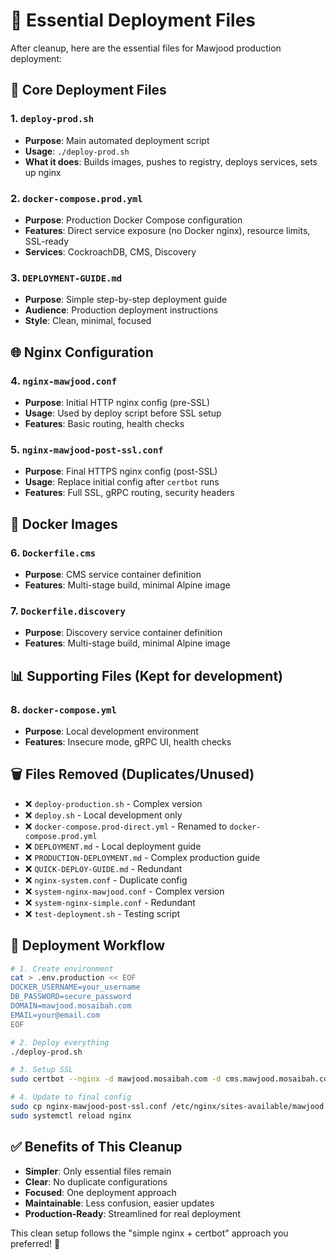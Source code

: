 # 📁 Essential Deployment Files

After cleanup, here are the essential files for Mawjood production deployment:

## 🚀 **Core Deployment Files**

### **1. `deploy-prod.sh`**
- **Purpose**: Main automated deployment script
- **Usage**: `./deploy-prod.sh`
- **What it does**: Builds images, pushes to registry, deploys services, sets up nginx

### **2. `docker-compose.prod.yml`**
- **Purpose**: Production Docker Compose configuration
- **Features**: Direct service exposure (no Docker nginx), resource limits, SSL-ready
- **Services**: CockroachDB, CMS, Discovery

### **3. `DEPLOYMENT-GUIDE.md`**
- **Purpose**: Simple step-by-step deployment guide
- **Audience**: Production deployment instructions
- **Style**: Clean, minimal, focused

## 🌐 **Nginx Configuration**

### **4. `nginx-mawjood.conf`**
- **Purpose**: Initial HTTP nginx config (pre-SSL)
- **Usage**: Used by deploy script before SSL setup
- **Features**: Basic routing, health checks

### **5. `nginx-mawjood-post-ssl.conf`**
- **Purpose**: Final HTTPS nginx config (post-SSL)
- **Usage**: Replace initial config after `certbot` runs
- **Features**: Full SSL, gRPC routing, security headers

## 🐳 **Docker Images**

### **6. `Dockerfile.cms`**
- **Purpose**: CMS service container definition
- **Features**: Multi-stage build, minimal Alpine image

### **7. `Dockerfile.discovery`**
- **Purpose**: Discovery service container definition
- **Features**: Multi-stage build, minimal Alpine image

## 📊 **Supporting Files** (Kept for development)

### **8. `docker-compose.yml`**
- **Purpose**: Local development environment
- **Features**: Insecure mode, gRPC UI, health checks

## 🗑️ **Files Removed** (Duplicates/Unused)

- ❌ `deploy-production.sh` - Complex version
- ❌ `deploy.sh` - Local development only
- ❌ `docker-compose.prod-direct.yml` - Renamed to `docker-compose.prod.yml`
- ❌ `DEPLOYMENT.md` - Local deployment guide
- ❌ `PRODUCTION-DEPLOYMENT.md` - Complex production guide
- ❌ `QUICK-DEPLOY-GUIDE.md` - Redundant
- ❌ `nginx-system.conf` - Duplicate config
- ❌ `system-nginx-mawjood.conf` - Complex version
- ❌ `system-nginx-simple.conf` - Redundant
- ❌ `test-deployment.sh` - Testing script

## 🎯 **Deployment Workflow**

```bash
# 1. Create environment
cat > .env.production << EOF
DOCKER_USERNAME=your_username
DB_PASSWORD=secure_password
DOMAIN=mawjood.mosaibah.com
EMAIL=your@email.com
EOF

# 2. Deploy everything
./deploy-prod.sh

# 3. Setup SSL
sudo certbot --nginx -d mawjood.mosaibah.com -d cms.mawjood.mosaibah.com

# 4. Update to final config
sudo cp nginx-mawjood-post-ssl.conf /etc/nginx/sites-available/mawjood
sudo systemctl reload nginx
```

## ✅ **Benefits of This Cleanup**

- **Simpler**: Only essential files remain
- **Clear**: No duplicate configurations
- **Focused**: One deployment approach
- **Maintainable**: Less confusion, easier updates
- **Production-Ready**: Streamlined for real deployment

This clean setup follows the "simple nginx + certbot" approach you preferred! 🎉 